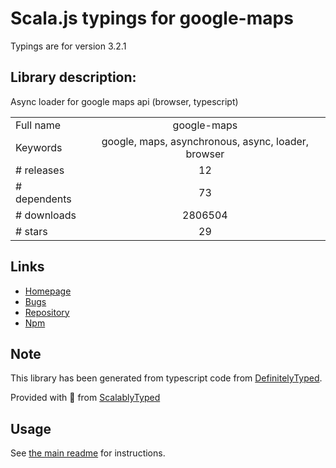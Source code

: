
# Scala.js typings for google-maps

Typings are for version 3.2.1

## Library description:
Async loader for google maps api (browser, typescript)

|                    |                 |
| ------------------ | :-------------: |
| Full name          | google-maps |
| Keywords           | google, maps, asynchronous, async, loader, browser |
| # releases         | 12 |
| # dependents       | 73 |
| # downloads        | 2806504 |
| # stars            | 29 |

## Links
- [Homepage](https://github.com/davidkudera/google-maps-loader#readme)
- [Bugs](https://github.com/davidkudera/google-maps-loader/issues)
- [Repository](https://github.com/davidkudera/google-maps-loader)
- [Npm](https://www.npmjs.com/package/google-maps)
    


## Note
This library has been generated from typescript code from [DefinitelyTyped](https://definitelytyped.org).

Provided with :purple_heart: from [ScalablyTyped](https://github.com/oyvindberg/ScalablyTyped)

## Usage
See [the main readme](../../readme.md) for instructions.


